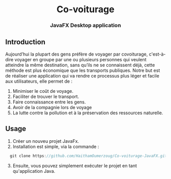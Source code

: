 <h1 align="center">Co-voiturage</h1>
<h3 align="center">JavaFX Desktop application</h3>

## Introduction
Aujourd’hui la plupart des gens préfère de voyager par covoiturage, c'est-à-dire voyager en groupe par une ou plusieurs personnes qui veulent atteindre la même destination, sans qu’ils ne se connaissent déjà, cette méthode est plus économique que les transports publiques. Notre but est de réaliser une application qui va rendre ce processus plus léger et facile aux utilisateurs, elle permet de :     
1. Minimiser le coût de voyage.     
1. Faciliter de trouver le transport.     
1. Faire connaissance entre les gens.     
1. Avoir de la compagnie lors de voyage     
1. La lutte contre la pollution et à la préservation des ressources naturelle.

## Usage
1. Créer un nouveu projet JavaFx.
1. Installation est simple, via la commande :
  ```java
    git clone https://github.com/HaithamOumerzoug/Co-voiturage-JavaFX.git
  ```
3. Ensuite, vous pouvez simplement exécuter le projet en tant qu'application Java.


